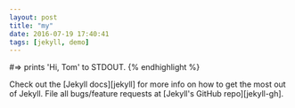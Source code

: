 ```yaml
---
layout: post
title: "my"
date: 2016-07-19 17:40:41
tags: [jekyll, demo]
---
```

#=> prints 'Hi, Tom' to STDOUT.
{% endhighlight %}

Check out the [Jekyll docs][jekyll] for more info on how to get the most out of Jekyll. File all bugs/feature requests at [Jekyll's GitHub repo][jekyll-gh].
